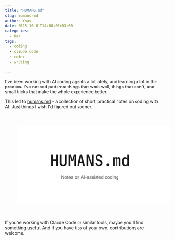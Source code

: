 ```yaml
---
title: "HUMANS.md"
slug: humans-md
author: Yoav
date: 2025-10-01T14:00:00+03:00
categories:
  - Dev
tags:
  - coding
  - claude code
  - codex
  - writing

---
```

I've been working with AI coding agents a lot lately, and learning a lot in the process. I've noticed patterns: things that work well, things that don't, and small tricks that make the whole experience better.

This led to [humans.md][1] - a collection of short, practical notes on coding with AI. Just things I wish I'd figured out sooner.

[<img decoding="async" src="og-image.png" alt="humans.md - notes on AI-assisted coding" width="600" style="margin:40px" />][1]

If you're working with Claude Code or similar tools, maybe you'll find something useful. And if you have tips of your own, contributions are welcome.

 [1]: https://humans.md
